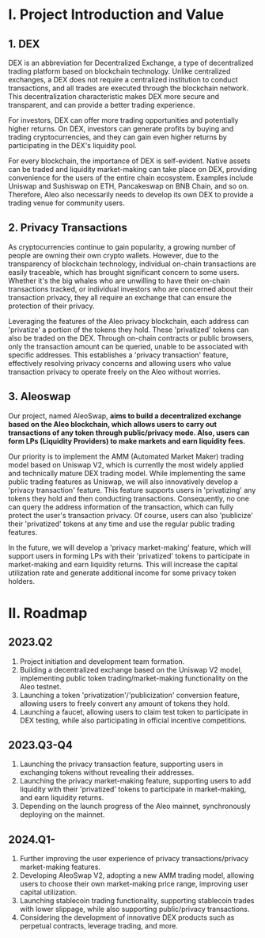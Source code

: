 # I. Project Introduction and Value
## 1. DEX

DEX is an abbreviation for Decentralized Exchange, a type of decentralized trading platform based on blockchain technology. Unlike centralized exchanges, a DEX does not require a centralized institution to conduct transactions, and all trades are executed through the blockchain network. This decentralization characteristic makes DEX more secure and transparent, and can provide a better trading experience.

For investors, DEX can offer more trading opportunities and potentially higher returns. On DEX, investors can generate profits by buying and trading cryptocurrencies, and they can gain even higher returns by participating in the DEX's liquidity pool.

For every blockchain, the importance of DEX is self-evident. Native assets can be traded and liquidity market-making can take place on DEX, providing convenience for the users of the entire chain ecosystem. Examples include Uniswap and Sushiswap on ETH, Pancakeswap on BNB Chain, and so on. Therefore, Aleo also necessarily needs to develop its own DEX to provide a trading venue for community users.


## 2. Privacy Transactions
As cryptocurrencies continue to gain popularity, a growing number of people are owning their own crypto wallets. However, due to the transparency of blockchain technology, individual on-chain transactions are easily traceable, which has brought significant concern to some users. Whether it's the big whales who are unwilling to have their on-chain transactions tracked, or individual investors who are concerned about their transaction privacy, they all require an exchange that can ensure the protection of their privacy.

Leveraging the features of the Aleo privacy blockchain, each address can 'privatize' a portion of the tokens they hold. These 'privatized' tokens can also be traded on the DEX. Through on-chain contracts or public browsers, only the transaction amount can be queried, unable to be associated with specific addresses. This establishes a 'privacy transaction' feature, effectively resolving privacy concerns and allowing users who value transaction privacy to operate freely on the Aleo without worries.


## 3. Aleoswap
Our project, named AleoSwap, **aims to build a decentralized exchange based on the Aleo blockchain, which allows users to carry out transactions of any token through public/privacy mode. Also, users can form LPs (Liquidity Providers) to make markets and earn liquidity fees.**

Our priority is to implement the AMM (Automated Market Maker) trading model based on Uniswap V2, which is currently the most widely applied and technically mature DEX trading model. While implementing the same public trading features as Uniswap, we will also innovatively develop a 'privacy transaction' feature. This feature supports users in 'privatizing' any tokens they hold and then conducting transactions. Consequently, no one can query the address information of the transaction, which can fully protect the user's transaction privacy. Of course, users can also 'publicize' their 'privatized' tokens at any time and use the regular public trading features.

In the future, we will develop a 'privacy market-making' feature, which will support users in forming LPs with their 'privatized' tokens to participate in market-making and earn liquidity returns. This will increase the capital utilization rate and generate additional income for some privacy token holders.

# II. Roadmap

## 2023.Q2
1. Project initiation and development team formation.
2. Building a decentralized exchange based on the Uniswap V2 model, implementing public token trading/market-making functionality on the Aleo testnet.
3. Launching a token 'privatization'/'publicization' conversion feature, allowing users to freely convert any amount of tokens they hold.
4. Launching a faucet, allowing users to claim test token to participate in DEX testing, while also participating in official incentive competitions.

## 2023.Q3-Q4
1. Launching the privacy transaction feature, supporting users in exchanging tokens without revealing their addresses.
2. Launching the privacy market-making feature, supporting users to add liquidity with their 'privatized' tokens to participate in market-making, and earn liquidity returns.
3. Depending on the launch progress of the Aleo mainnet, synchronously deploying on the mainnet.

## 2024.Q1-
1. Further improving the user experience of privacy transactions/privacy market-making features.
2. Developing AleoSwap V2, adopting a new AMM trading model, allowing users to choose their own market-making price range, improving user capital utilization.
3. Launching stablecoin trading functionality, supporting stablecoin trades with lower slippage, while also supporting public/privacy transactions.
4. Considering the development of innovative DEX products such as perpetual contracts, leverage trading, and more.